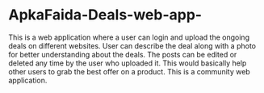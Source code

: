 # ApkaFaida-Deals-web-app-
This is a web application where a user can login and upload the ongoing deals on different websites. User can describe the deal along with a photo for better understanding about the deals. The posts can be edited or deleted any time by the user who uploaded it.
This would basically help other users to grab the best offer on a product. This is a community web application.
